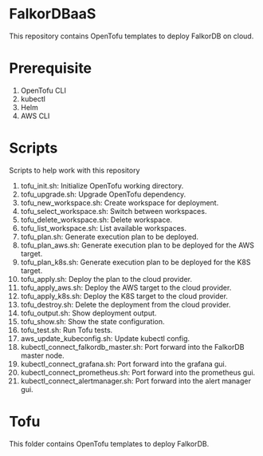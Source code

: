 # FalkorDBaaS

This repository contains OpenTofu templates to deploy FalkorDB on cloud.

# Prerequisite

1. OpenTofu CLI
2. kubectl
3. Helm
4. AWS CLI

# Scripts

Scripts to help work with this repository

1. tofu_init.sh: Initialize OpenTofu working directory.
2. tofu_upgrade.sh: Upgrade OpenTofu dependency.
3. tofu_new_workspace.sh: Create workspace for deployment.
4. tofu_select_workspace.sh: Switch between workspaces.
5. tofu_delete_workspace.sh: Delete workspace.
6. tofu_list_workspace.sh: List available workspaces.
7. tofu_plan.sh: Generate execution plan to be deployed.
8. tofu_plan_aws.sh: Generate execution plan to be deployed for the AWS target.
9. tofu_plan_k8s.sh: Generate execution plan to be deployed for the K8S target.
10. tofu_apply.sh: Deploy the plan to the cloud provider.
11. tofu_apply_aws.sh: Deploy the AWS target to the cloud provider.
12. tofu_apply_k8s.sh: Deploy the K8S target to the cloud provider.
13. tofu_destroy.sh: Delete the deployment from the cloud provider.
14. tofu_output.sh: Show deployment output.
15. tofu_show.sh: Show the state configuration.
16. tofu_test.sh: Run Tofu tests.
17. aws_update_kubeconfig.sh: Update kubectl config.
18. kubectl_connect_falkordb_master.sh: Port forward into the FalkorDB master node.
19. kubectl_connect_grafana.sh: Port forward into the grafana gui.
20. kubectl_connect_prometheus.sh: Port forward into the prometheus gui.
21. kubectl_connect_alertmanager.sh: Port forward into the alert manager gui.

# Tofu

This folder contains OpenTofu templates to deploy FalkorDB.